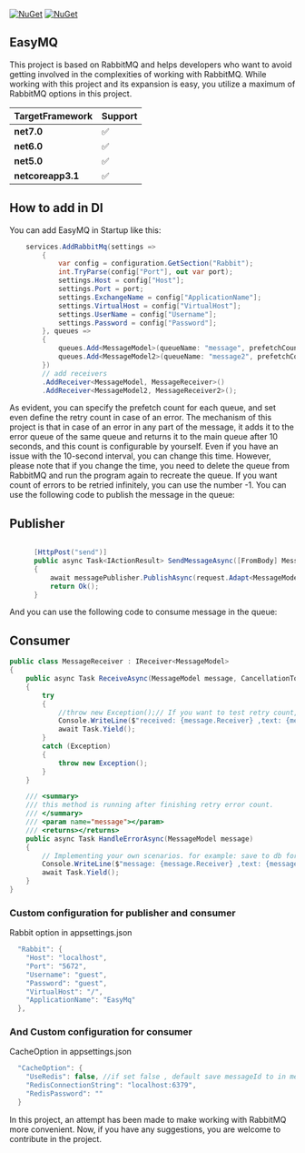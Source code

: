 
[![NuGet](https://img.shields.io/nuget/v/EasyMQ.svg)](https://www.nuget.org/packages/EasyMQ/)
[![NuGet](https://img.shields.io/nuget/dt/EasyMQ.svg)](https://www.nuget.org/packages/EasyMQ/)

## EasyMQ
This project is based on RabbitMQ and helps developers who want to avoid getting involved in the complexities of working with RabbitMQ. While working with this project and its expansion is easy, you utilize a maximum of RabbitMQ options in this project.

|TargetFramework|Support|
|---|---|
|**net7.0**|:white_check_mark:|
|**net6.0**|:white_check_mark:|
|**net5.0**|:white_check_mark:|
|**netcoreapp3.1**|:white_check_mark:|


## How to add in DI
You can add EasyMQ in Startup like this:
```csharp
    services.AddRabbitMq(settings =>
        {
            var config = configuration.GetSection("Rabbit");
            int.TryParse(config["Port"], out var port);
            settings.Host = config["Host"];
            settings.Port = port;
            settings.ExchangeName = config["ApplicationName"];
            settings.VirtualHost = config["VirtualHost"];
            settings.UserName = config["Username"];
            settings.Password = config["Password"];
        }, queues =>
        {
            queues.Add<MessageModel>(queueName: "message", prefetchCount: 10, retryCount: 3);
            queues.Add<MessageModel2>(queueName: "message2", prefetchCount: 3, retryCount: -1);
        })
        // add receivers
        .AddReceiver<MessageModel, MessageReceiver>()
        .AddReceiver<MessageModel2, MessageReceiver2>();
```

As evident, you can specify the prefetch count for each queue, and set even define the retry count in case of an error. The mechanism of this project is that in case of an error in any part of the message, it adds it to the error queue of the same queue and returns it to the main queue after 10 seconds, and this count is configurable by yourself.
Even if you have an issue with the 10-second interval, you can change this time.
However, please note that if you change the time, you need to delete the queue from RabbitMQ and run the program again to recreate the queue. 
If you want count of errors to be retried infinitely, you can use the number -1.
You can use the following code to publish the message in the queue:

## Publisher
```csharp

      [HttpPost("send")]
      public async Task<IActionResult> SendMessageAsync([FromBody] MessageRequest request)
      {
          await messagePublisher.PublishAsync(request.Adapt<MessageModel>(), priority: 1, keepAliveTime: TimeSpan.FromMinutes(10));
          return Ok();
      }

```
And you can use the following code to consume message in the queue:
## Consumer
```csharp
public class MessageReceiver : IReceiver<MessageModel>
{
    public async Task ReceiveAsync(MessageModel message, CancellationToken cancellationToken)
    {
        try
        {
            //throw new Exception();// If you want to test retry count, uncomment this code!
            Console.WriteLine($"received: {message.Receiver} ,text: {message.Text}");
            await Task.Yield();
        }
        catch (Exception)
        {
            throw new Exception();
        }
    }

    /// <summary>
    /// this method is running after finishing retry error count.
    /// </summary>
    /// <param name="message"></param>
    /// <returns></returns>
    public async Task HandleErrorAsync(MessageModel message)
    {
        // Implementing your own scenarios. for example: save to db for check later, save to file or ....
        Console.WriteLine($"message: {message.Receiver} ,text: {message.Text} , saved to db");
        await Task.Yield();
    }
}
```
### Custom configuration for publisher and consumer
Rabbit option in appsettings.json
```csharp
  "Rabbit": {
    "Host": "localhost",
    "Port": "5672",
    "Username": "guest",
    "Password": "guest",
    "VirtualHost": "/",
    "ApplicationName": "EasyMq"
  },
```


### And Custom configuration for consumer
CacheOption in appsettings.json
```csharp
  "CacheOption": {
    "UseRedis": false, //if set false , default save messageId to in memory
    "RedisConnectionString": "localhost:6379",
    "RedisPassword": ""
  }
```
In this project, an attempt has been made to make working with RabbitMQ more convenient. Now, if you have any suggestions, you are welcome to contribute in the project.


